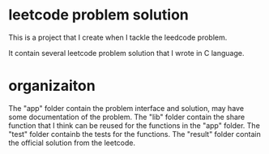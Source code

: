 # leetcode problem solution
This is a project that I create when I tackle the leedcode problem.

It contain several leetcode problem solution that I wrote in C language.

# organizaiton
The "app" folder contain the problem interface and solution, may have some documentation of the problem.
The "lib" folder contain the share function that I think can be reused for the functions in the "app" folder.
The "test" folder containb the tests for the functions.
The "result" folder contain the official solution from the leetcode.

 
